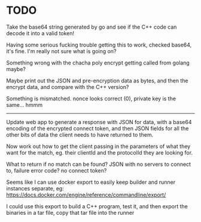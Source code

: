 # TODO

Take the base64 string generated by go and see if the C++ code can decode it into a valid token!

Having some serious fucking trouble getting this to work, checked base64, it's fine. I'm really not sure what is going on?

Something wrong with the chacha poly encrypt getting called from golang maybe?

Maybe print out the JSON and pre-encryption data as bytes, and then the encrypt data, and compare with the C++ version?

Something is mismatched. nonce looks correct (0), private key is the same... hmmm

----

Update web app to generate a response with JSON for data, with a base64 encoding of the encrypted connect token,
and then JSON fields for all the other bits of data the client needs to have returned to them.

Now work out how to get the client passing in the parameters of what they want for the match, eg. their clientId
and the protocolId they are looking for.

What to return if no match can be found? JSON with no servers to connect to, failure error code? no connect token?

Seems like I can use docker export to easily keep builder and runner instances separate, eg: https://docs.docker.com/engine/reference/commandline/export/

I could use this export to build a C++ program, test it, and then export the binaries in a tar file, copy that tar file into the runner
